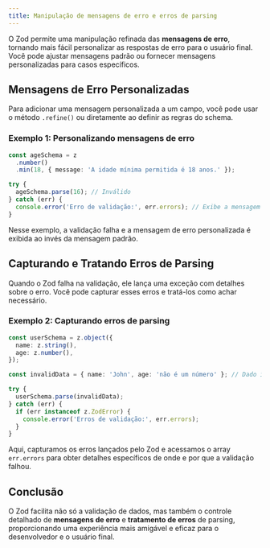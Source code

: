 ```yaml
---
title: Manipulação de mensagens de erro e erros de parsing
---
```


O Zod permite uma manipulação refinada das **mensagens de erro**, tornando mais fácil personalizar as respostas de erro para o usuário final. Você pode ajustar mensagens padrão ou fornecer mensagens personalizadas para casos específicos.

## Mensagens de Erro Personalizadas

Para adicionar uma mensagem personalizada a um campo, você pode usar o método `.refine()` ou diretamente ao definir as regras do schema.

### Exemplo 1: Personalizando mensagens de erro

```ts
const ageSchema = z
  .number()
  .min(18, { message: 'A idade mínima permitida é 18 anos.' });

try {
  ageSchema.parse(16); // Inválido
} catch (err) {
  console.error('Erro de validação:', err.errors); // Exibe a mensagem personalizada
}
```

Nesse exemplo, a validação falha e a mensagem de erro personalizada é exibida ao invés da mensagem padrão.

## Capturando e Tratando Erros de Parsing

Quando o Zod falha na validação, ele lança uma exceção com detalhes sobre o erro. Você pode capturar esses erros e tratá-los como achar necessário.

### Exemplo 2: Capturando erros de parsing

```ts
const userSchema = z.object({
  name: z.string(),
  age: z.number(),
});

const invalidData = { name: 'John', age: 'não é um número' }; // Dado inválido

try {
  userSchema.parse(invalidData);
} catch (err) {
  if (err instanceof z.ZodError) {
    console.error('Erros de validação:', err.errors);
  }
}
```

Aqui, capturamos os erros lançados pelo Zod e acessamos o array `err.errors` para obter detalhes específicos de onde e por que a validação falhou.

## Conclusão

O Zod facilita não só a validação de dados, mas também o controle detalhado de **mensagens de erro** e **tratamento de erros** de parsing, proporcionando uma experiência mais amigável e eficaz para o desenvolvedor e o usuário final.
